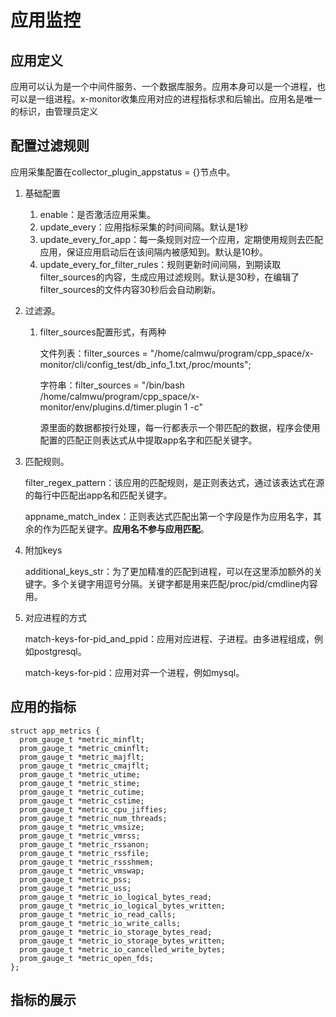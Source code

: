 # 应用监控

## 应用定义

应用可以认为是一个中间件服务、一个数据库服务。应用本身可以是一个进程，也可以是一组进程。x-monitor收集应用对应的进程指标求和后输出。应用名是唯一的标识，由管理员定义

## 配置过滤规则

应用采集配置在collector_plugin_appstatus = {}节点中。

1. 基础配置
   1. enable：是否激活应用采集。
   2. update_every：应用指标采集的时间间隔。默认是1秒
   3. update_every_for_app：每一条规则对应一个应用，定期使用规则去匹配应用，保证应用启动后在该间隔内被感知到。默认是10秒。
   4. update_every_for_filter_rules：规则更新时间间隔，到期读取filter_sources的内容，生成应用过滤规则。默认是30秒，在编辑了filter_sources的文件内容30秒后会自动刷新。

2. 过滤源。

   1. filter_sources配置形式，有两种

      文件列表：filter_sources = "/home/calmwu/program/cpp_space/x-monitor/cli/config_test/db_info_1.txt,/proc/mounts";

      字符串：filter_sources = "/bin/bash /home/calmwu/program/cpp_space/x-monitor/env/plugins.d/timer.plugin 1 -c"

      源里面的数据都按行处理，每一行都表示一个带匹配的数据，程序会使用配置的匹配正则表达式从中提取app名字和匹配关键字。

3. 匹配规则。

   filter_regex_pattern：该应用的匹配规则，是正则表达式，通过该表达式在源的每行中匹配出app名和匹配关键字。

   appname_match_index：正则表达式匹配出第一个字段是作为应用名字，其余的作为匹配关键字。**应用名不参与应用匹配**。

4. 附加keys

   additional_keys_str：为了更加精准的匹配到进程，可以在这里添加额外的关键字。多个关键字用逗号分隔。关键字都是用来匹配/proc/pid/cmdline内容用。

5. 对应进程的方式

   match-keys-for-pid_and_ppid：应用对应进程、子进程。由多进程组成，例如postgresql。

   match-keys-for-pid：应用对弈一个进程，例如mysql。

## 应用的指标

```
struct app_metrics {
  prom_gauge_t *metric_minflt;
  prom_gauge_t *metric_cminflt;
  prom_gauge_t *metric_majflt;
  prom_gauge_t *metric_cmajflt;
  prom_gauge_t *metric_utime;
  prom_gauge_t *metric_stime;
  prom_gauge_t *metric_cutime;
  prom_gauge_t *metric_cstime;
  prom_gauge_t *metric_cpu_jiffies;
  prom_gauge_t *metric_num_threads;
  prom_gauge_t *metric_vmsize;
  prom_gauge_t *metric_vmrss;
  prom_gauge_t *metric_rssanon;
  prom_gauge_t *metric_rssfile;
  prom_gauge_t *metric_rssshmem;
  prom_gauge_t *metric_vmswap;
  prom_gauge_t *metric_pss;
  prom_gauge_t *metric_uss;
  prom_gauge_t *metric_io_logical_bytes_read;
  prom_gauge_t *metric_io_logical_bytes_written;
  prom_gauge_t *metric_io_read_calls;
  prom_gauge_t *metric_io_write_calls;
  prom_gauge_t *metric_io_storage_bytes_read;
  prom_gauge_t *metric_io_storage_bytes_written;
  prom_gauge_t *metric_io_cancelled_write_bytes;
  prom_gauge_t *metric_open_fds;
};
```

## 指标的展示
